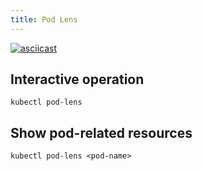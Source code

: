 ```yaml
---
title: Pod Lens
---
```


[![asciicast](https://asciinema.org/a/400180.svg)](https://asciinema.org/a/400180)

## Interactive operation

```shell
kubectl pod-lens
```

##  Show pod-related resources

```shell
kubectl pod-lens <pod-name>
```